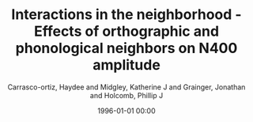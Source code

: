---
layout: post
title: Interactions in the neighborhood  - Effects of orthographic and phonological neighbors on N400 amplitude

date: 1996-01-01 00:00
author: Carrasco-ortiz, Haydee and Midgley, Katherine J and Grainger, Jonathan and Holcomb, Phillip J
tags: ["orthographic neighbors","phonological neighbors","visual word recognition"]
journal: Journal of Neurolinguistics

link: https://doi.org/10.1016/j.jneuroling.2016.06.007

year: 2017
---